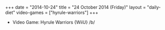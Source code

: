 +++
date = "2014-10-24"
title = "24 October 2014 (Friday)"
layout = "daily-diet"
video-games = ["hyrule-warriors"]
+++


* Video Game: Hyrule Warriors {WiiU} /b/